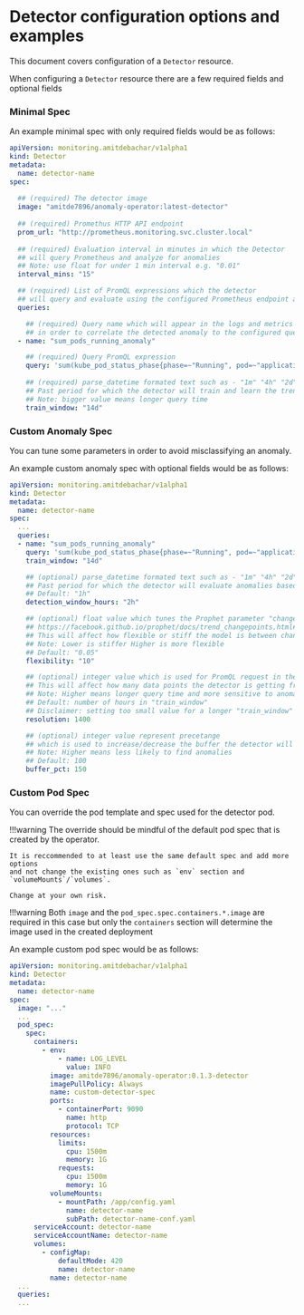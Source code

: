 # Detector configuration options and examples
This document covers configuration of a `Detector` resource.

When configuring a `Detector` resource there are a few required fields and optional fields

### Minimal Spec
An example minimal spec with only required fields would be as follows:

```yaml
apiVersion: monitoring.amitdebachar/v1alpha1
kind: Detector
metadata:
  name: detector-name
spec:
  
  ## (required) The detector image
  image: "amitde7896/anomaly-operator:latest-detector"
  
  ## (required) Promethus HTTP API endpoint 
  prom_url: "http://prometheus.monitoring.svc.cluster.local"
  
  ## (required) Evaluation interval in minutes in which the Detector
  ## will query Prometheus and analyze for anomalies
  ## Note: use float for under 1 min interval e.g. "0.01"  
  interval_mins: "15"

  ## (required) List of PromQL expressions which the detector 
  ## will query and evaluate using the configured Prometheus endpoint and interval   
  queries:

    ## (required) Query name which will appear in the logs and metrics 
    ## in order to correlate the detected anomaly to the configured query  
  - name: "sum_pods_running_anomaly"

    ## (required) Query PromQL expression
    query: 'sum(kube_pod_status_phase{phase=~"Running", pod=~"application-pod-.*"}) > 1'
    
    ## (required) parse_datetime formated text such as - "1m" "4h" "2d" "3w"
    ## Past period for which the detector will train and learn the trend
    ## Note: bigger value means longer query time
    train_window: "14d"
```
### Custom Anomaly Spec
You can tune some parameters in order to avoid misclassifying an anomaly.

An example custom anomaly spec with optional fields would be as follows:

```yaml
apiVersion: monitoring.amitdebachar/v1alpha1
kind: Detector
metadata:
  name: detector-name
spec:
  ...
  queries:
  - name: "sum_pods_running_anomaly"
    query: 'sum(kube_pod_status_phase{phase=~"Running", pod=~"application-pod-.*"}) > 1'
    train_window: "14d"

    ## (optional) parse_datetime formated text such as - "1m" "4h" "2d" "3w"
    ## Past period for which the detector will evaluate anomalies based on "train_window" period
    ## Default: "1h" 
    detection_window_hours: "2h"

    ## (optional) float value which tunes the Prophet parameter "changepoint_prior_scale"
    ## https://facebook.github.io/prophet/docs/trend_changepoints.html#adjusting-trend-flexibility
    ## This will affect how flexible or stiff the model is between change points (date points)
    ## Note: Lower is stiffer Higher is more flexible  
    ## Default: "0.05" 
    flexibility: "10"

    ## (optional) integer value which is used for PromQL request in the "step" paramter
    ## This will affect how many data points the detector is getting from Prometheus for a given timeframe
    ## Note: Higher means longer query time and more sensitive to anomalies
    ## Default: number of hours in "train_window"
    ## Disclaimer: setting too small value for a longer "train_window" can cause PromQL to fail
    resolution: 1400

    ## (optional) integer value represent precetange 
    ## which is used to increase/decrease the buffer the detector will append to the detection threshold 
    ## Note: Higher means less likely to find anomalies
    ## Default: 100
    buffer_pct: 150
```

### Custom Pod Spec
You can override the pod template and spec used for the detector pod.

!!!warning
    The override should be mindful of the default pod spec that is created
    by the operator.

    It is reccommended to at least use the same default spec and add more options
    and not change the existing ones such as `env` section and `volumeMounts`/`volumes`.

    Change at your own risk. 

!!!warning
    Both `image` and the `pod_spec.spec.containers.*.image` are required
    in this case but only the `containers` section will determine the image used in the created deployment

An example custom pod spec would be as follows:

```yaml
apiVersion: monitoring.amitdebachar/v1alpha1
kind: Detector
metadata:
  name: detector-name
spec:
  image: "..."
  ...
  pod_spec:
    spec:
      containers:
        - env:
            - name: LOG_LEVEL
              value: INFO
          image: amitde7896/anomaly-operator:0.1.3-detector
          imagePullPolicy: Always
          name: custom-detector-spec
          ports:
            - containerPort: 9090
              name: http
              protocol: TCP
          resources:
            limits:
              cpu: 1500m
              memory: 1G
            requests:
              cpu: 1500m
              memory: 1G
          volumeMounts:
            - mountPath: /app/config.yaml
              name: detector-name
              subPath: detector-name-conf.yaml
      serviceAccount: detector-name
      serviceAccountName: detector-name
      volumes:
        - configMap:
            defaultMode: 420
            name: detector-name
          name: detector-name
  ...
  queries:
  ...
```